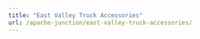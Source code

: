 ```yaml
---
title: "East Valley Truck Accessories"
url: /apache-junction/east-valley-truck-accessories/
---
```

